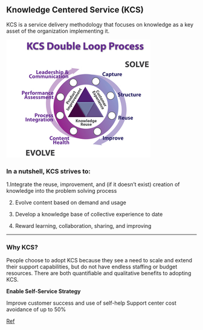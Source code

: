 ## Knowledge Centered Service (KCS)

KCS is a service delivery methodology that focuses on knowledge as a key asset of the organization implementing it. 
 
 ![KCS-1](./img/KCS-solve_evolve.jpg)
 
 
 
### In a nutshell, KCS strives to:

1.Integrate the reuse, improvement, and (if it doesn’t exist) creation of knowledge into the problem solving process

2. Evolve content based on demand and usage

3. Develop a knowledge base of collective experience to date

4. Reward learning, collaboration, sharing, and improving

----------------------

### Why KCS?

People choose to adopt KCS because they see a need to scale and extend their support capabilities, but do not have endless staffing or budget resources.  There are both quantifiable and qualitative benefits to adopting KCS.

**Enable Self-Service Strategy**

Improve customer success and use of self-help
Support center cost avoidance of up to 50%




[Ref](http://www.thekcsacademy.net/kcs/)
